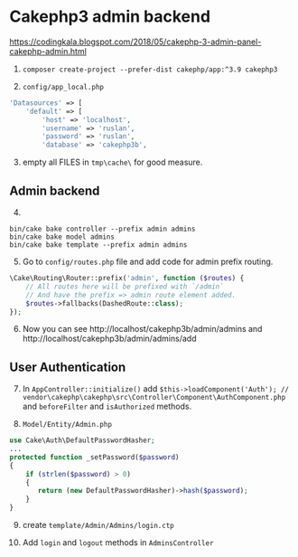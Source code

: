 # Cakephp3 admin backend

https://codingkala.blogspot.com/2018/05/cakephp-3-admin-panel-cakephp-admin.html

1. `composer create-project --prefer-dist cakephp/app:^3.9 cakephp3`

2. `config/app_local.php`
```php
'Datasources' => [
    'default' => [
        'host' => 'localhost',
        'username' => 'ruslan',
        'password' => 'ruslan',
        'database' => 'cakephp3b',
```

3. empty all FILES in `tmp\cache\` for good measure.

## Admin backend

4. 
```
bin/cake bake controller --prefix admin admins
bin/cake bake model admins
bin/cake bake template --prefix admin admins
```

5. Go to `config/routes.php` file and add code for admin prefix routing.
```php
\Cake\Routing\Router::prefix('admin', function ($routes) {
    // All routes here will be prefixed with `/admin`
    // And have the prefix => admin route element added.
    $routes->fallbacks(DashedRoute::class);
});
```

6. Now you can see http://localhost/cakephp3b/admin/admins and http://localhost/cakephp3b/admin/admins/add

## User Authentication

7. In `AppController::initialize()` add `$this->loadComponent('Auth'); // vendor\cakephp\cakephp\src\Controller\Component\AuthComponent.php` and `beforeFilter` and `isAuthorized` methods.

8. `Model/Entity/Admin.php`
```php
use Cake\Auth\DefaultPasswordHasher;
...
protected function _setPassword($password)
{
    if (strlen($password) > 0) 
    {
       return (new DefaultPasswordHasher)->hash($password);
    }
}
```

9. create `template/Admin/Admins/login.ctp`

10. Add `login` and `logout` methods in `AdminsController`
